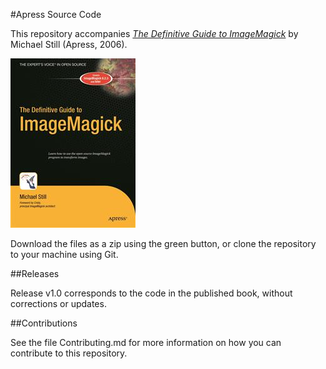 #Apress Source Code

This repository accompanies [*The Definitive Guide to ImageMagick*](http://www.apress.com/9781590595909) by Michael Still (Apress, 2006).

![Cover image](9781590595909.jpg)

Download the files as a zip using the green button, or clone the repository to your machine using Git.

##Releases

Release v1.0 corresponds to the code in the published book, without corrections or updates.

##Contributions

See the file Contributing.md for more information on how you can contribute to this repository.
